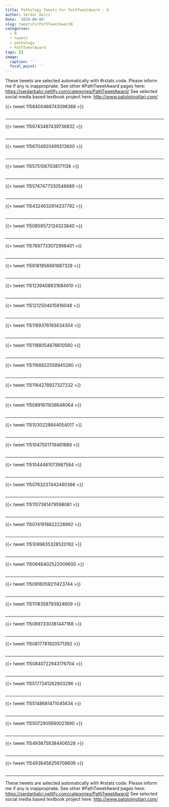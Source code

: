 ```yaml
---
title: Pathology Tweets For PathTweetAward - 8
author: Serdar Balci
date: '2019-08-09'
slug: tweetsForPathTweetAward8
categories:
  - R
  - tweets
  - pathology
  - PathTweetAward
tags: []
image:
  caption: ''
  focal_point: ''
---
```



These tweets are selected automatically with #rstats code. Please inform me if any is inappropriate.
See other #PathTweetAward pages here: https://serdarbalci.netlify.com/categories/PathTweetAward/ 
See selected social media based textbook project here: http://www.patolojinotlari.com/

{{< tweet 1158400468743098368 >}}
<br>
<br>
<hr>
{{< tweet 1156743487439736832 >}}
<br>
<br>
<hr>
{{< tweet 1156704920495513600 >}}
<br>
<br>
<hr>
{{< tweet 1155751067038171136 >}}
<br>
<br>
<hr>
{{< tweet 1155747477330546689 >}}
<br>
<br>
<hr>
{{< tweet 1154324632914337792 >}}
<br>
<br>
<hr>
{{< tweet 1150859572124323840 >}}
<br>
<br>
<hr>
{{< tweet 1157697733072998401 >}}
<br>
<br>
<hr>
{{< tweet 1156181856661987328 >}}
<br>
<br>
<hr>
{{< tweet 1151239408831684610 >}}
<br>
<br>
<hr>
{{< tweet 1151212504015618048 >}}
<br>
<br>
<hr>
{{< tweet 1151169376193634304 >}}
<br>
<br>
<hr>
{{< tweet 1151188054876610560 >}}
<br>
<br>
<hr>
{{< tweet 1151166822558945280 >}}
<br>
<br>
<hr>
{{< tweet 1151164278927327232 >}}
<br>
<br>
<hr>
{{< tweet 1150891611938648064 >}}
<br>
<br>
<hr>
{{< tweet 1151030229844054017 >}}
<br>
<br>
<hr>
{{< tweet 1151047501719461889 >}}
<br>
<br>
<hr>
{{< tweet 1151044481073987584 >}}
<br>
<br>
<hr>
{{< tweet 1150763237442490368 >}}
<br>
<br>
<hr>
{{< tweet 1151107361479598081 >}}
<br>
<br>
<hr>
{{< tweet 1150741916822228992 >}}
<br>
<br>
<hr>
{{< tweet 1151099635328520192 >}}
<br>
<br>
<hr>
{{< tweet 1150946402522009600 >}}
<br>
<br>
<hr>
{{< tweet 1150916059211423744 >}}
<br>
<br>
<hr>
{{< tweet 1151118358793924609 >}}
<br>
<br>
<hr>
{{< tweet 1150897330381447168 >}}
<br>
<br>
<hr>
{{< tweet 1150817781920571392 >}}
<br>
<br>
<hr>
{{< tweet 1150840722943176704 >}}
<br>
<br>
<hr>
{{< tweet 1155177241262903296 >}}
<br>
<br>
<hr>
{{< tweet 1155148681471045634 >}}
<br>
<br>
<hr>
{{< tweet 1155072905690021890 >}}
<br>
<br>
<hr>
{{< tweet 1154938758384406528 >}}
<br>
<br>
<hr>
{{< tweet 1154936456256708609 >}}
<br>
<br>
<hr>


These tweets are selected automatically with #rstats code. Please inform me if any is inappropriate.
See other #PathTweetAward pages here: https://serdarbalci.netlify.com/categories/PathTweetAward/ 
See selected social media based textbook project here: http://www.patolojinotlari.com/
